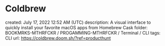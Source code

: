 # Coldbrew

created: July 17, 2022 12:52 AM (UTC)
description: A visual interface to quickly install your favorite macOS apps from Homebrew Cask
folder: BOOKMRKS-MTHRFCKR / PROGAMMING-MTHRFCKR / Terminal / CLI
tags: CLI
url: https://coldbrew.doom.sh/?ref=producthunt